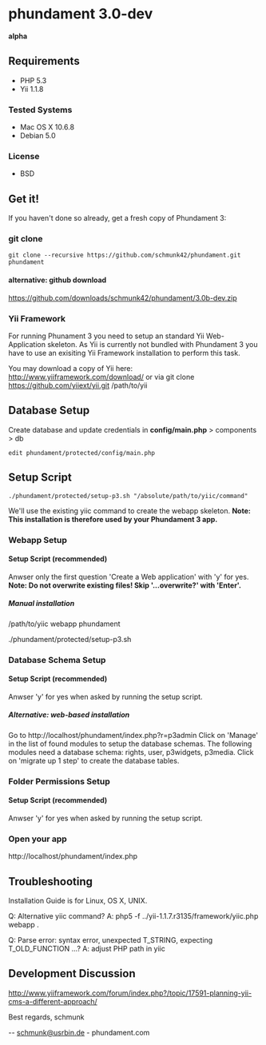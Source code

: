 phundament 3.0-dev
==================
**alpha**


Requirements
------------
 *  PHP 5.3
 *  Yii 1.1.8

### Tested Systems
 *  Mac OS X 10.6.8
 *  Debian 5.0

### License
 *  BSD


Get it!
-------
If you haven't done so already, get a fresh copy of Phundament 3:

### git clone
```
git clone --recursive https://github.com/schmunk42/phundament.git phundament
```

#### alternative: github download
https://github.com/downloads/schmunk42/phundament/3.0b-dev.zip


### Yii Framework
For running Phunament 3 you need to setup an standard Yii 
Web-Application skeleton.
As Yii is currently not bundled with Phundament 3 you have to use an 
exisiting Yii Framework installation to perform this task.

You may download a copy of Yii here: http://www.yiiframework.com/download/ or 
via git clone https://github.com/yiiext/yii.git /path/to/yii


Database Setup 
--------------
Create database and update credentials in **config/main.php** > components > db

```
edit phundament/protected/config/main.php
```


Setup Script
------------

```
./phundament/protected/setup-p3.sh "/absolute/path/to/yiic/command"
```

We'll use the existing yiic command to create the webapp skeleton.
**Note: This installation is therefore used by your Phundament 3 app.**


### Webapp Setup
#### Setup Script (recommended)
Anwser only the first question 'Create a Web application' with 'y' for yes.
**Note: Do not overwrite existing files! Skip '...overwrite?' with 'Enter'.**

##### Manual installation
/path/to/yiic webapp phundament

./phundament/protected/setup-p3.sh 


### Database Schema Setup
#### Setup Script (recommended)
Anwser 'y' for yes when asked by running the setup script.

##### Alternative: web-based installation
Go to http://localhost/phundament/index.php?r=p3admin
Click on 'Manage' in the list of found modules to setup the database schemas.
The following modules need a database schema: rights, user, p3widgets, p3media.
Click on 'migrate up 1 step' to create the database tables.


### Folder Permissions Setup
#### Setup Script (recommended)
Anwser 'y' for yes when asked by running the setup script.


### Open your app
http://localhost/phundament/index.php


Troubleshooting
---------------
Installation Guide is for Linux, OS X, UNIX.

Q: Alternative yiic command?
A: php5 -f ../yii-1.1.7.r3135/framework/yiic.php webapp .

Q: Parse error: syntax error, unexpected T_STRING, expecting T_OLD_FUNCTION ...?
A: adjust PHP path in yiic



Development Discussion
----------------------
http://www.yiiframework.com/forum/index.php?/topic/17591-planning-yii-cms-a-different-approach/




Best regards,
schmunk 

-- schmunk@usrbin.de - phundament.com
